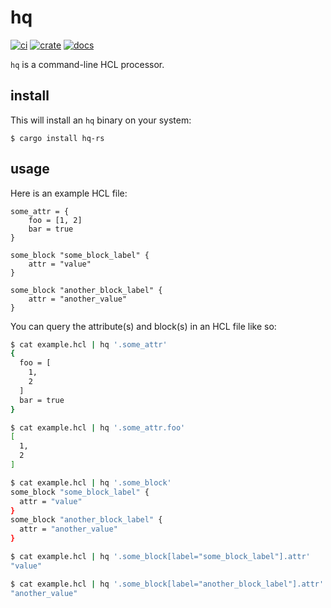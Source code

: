 # hq

[![ci](https://img.shields.io/github/actions/workflow/status/miller-time/hq/rust.yml)](https://github.com/miller-time/hq/actions/workflows/rust.yml)
[![crate](https://img.shields.io/crates/v/hq-rs)](https://crates.io/crates/hq-rs)
[![docs](https://img.shields.io/docsrs/hq-rs)](https://docs.rs/hq-rs/latest)

`hq` is a command-line HCL processor.

## install

This will install an `hq` binary on your system:

```
$ cargo install hq-rs
```

## usage

Here is an example HCL file:

```hcl
some_attr = {
    foo = [1, 2]
    bar = true
}

some_block "some_block_label" {
    attr = "value"
}

some_block "another_block_label" {
    attr = "another_value"
}
```

You can query the attribute(s) and block(s) in an HCL file like so:

```sh
$ cat example.hcl | hq '.some_attr'
{
  foo = [
    1,
    2
  ]
  bar = true
}

$ cat example.hcl | hq '.some_attr.foo'
[
  1,
  2
]

$ cat example.hcl | hq '.some_block'
some_block "some_block_label" {
  attr = "value"
}
some_block "another_block_label" {
  attr = "another_value"
}

$ cat example.hcl | hq '.some_block[label="some_block_label"].attr'
"value"

$ cat example.hcl | hq '.some_block[label="another_block_label"].attr'
"another_value"
```
